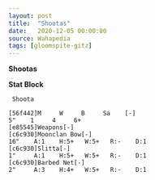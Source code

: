 ```yaml
---
layout: post
title:  "Shootas"
date:   2020-12-05 00:00:00
source: Wahapedia
tags: [gloomspite-gitz]
---
```


**Shootas**

**Stat Block**
```
 Shoota
```

```
[56f442]M     W     B     Sa    [-]
5"    1     4     6+    
[e85545]Weapons[-]
[c6c930]Moonclan Bow[-]
16"    A:1    H:5+   W:5+   R:-    D:1   
[c6c930]Slitta[-]
1"     A:1    H:5+   W:5+   R:-    D:1   
[c6c930]Barbed Net[-]
2"     A:3    H:4+   W:5+   R:-    D:1   
```
    